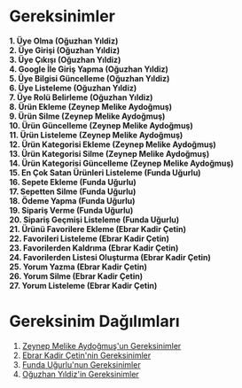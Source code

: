 # Gereksinimler
<b>1. Üye Olma (Oğuzhan Yıldiz)</b><br>
<b>2. Üye Girişi (Oğuzhan Yıldiz)</b><br>
<b>3. Üye Çıkışı (Oğuzhan Yıldiz)</b><br>
<b>4. Google İle Giriş Yapma (Oğuzhan Yıldiz)</b><br>
<b>5. Üye Bilgisi Güncelleme (Oğuzhan Yıldiz)</b><br>
<b>6. Üye Listeleme (Oğuzhan Yıldiz)</b><br>
<b>7. Üye Rolü Belirleme (Oğuzhan Yıldiz)</b><br>
<b>8. Ürün Ekleme (Zeynep Melike Aydoğmuş)</b><br>
<b>9. Ürün Silme (Zeynep Melike Aydoğmuş)</b><br>
<b>10. Ürün Güncelleme (Zeynep Melike Aydoğmuş)</b><br>
<b>11. Ürün Listeleme (Zeynep Melike Aydoğmuş)</b><br>
<b>12. Ürün Kategorisi Ekleme (Zeynep Melike Aydoğmuş)</b><br>
<b>13. Ürün Kategorisi Silme (Zeynep Melike Aydoğmuş)</b><br>
<b>14. Ürün Kategorisi Güncelleme (Zeynep Melike Aydoğmuş)</b><br>
<b>15. En Çok Satan Ürünleri Listeleme (Funda Uğurlu)</b><br>
<b>16. Sepete Ekleme (Funda Uğurlu)</b><br>
<b>17. Sepetten Silme (Funda Uğurlu)</b><br>
<b>18. Ödeme Yapma (Funda Uğurlu)</b><br>
<b>19. Sipariş Verme (Funda Uğurlu)</b><br>
<b>20. Sipariş Geçmişi Listeleme (Funda Uğurlu)</b><br>
<b>21. Ürünü Favorilere Ekleme (Ebrar Kadir Çetin)</b><br>
<b>22. Favorileri Listeleme (Ebrar Kadir Çetin)</b><br>
<b>23. Favorilerden Kaldrıma (Ebrar Kadir Çetin)</b><br>
<b>24. Favorilerden Listesi Oluşturma (Ebrar Kadir Çetin)</b><br>
<b>25. Yorum Yazma (Ebrar Kadir Çetin)</b><br>
<b>26. Yorum Silme (Ebrar Kadir Çetin)</b><br>
<b>27. Yorum Listeleme (Ebrar Kadir Çetin)</b><br>

# Gereksinim Dağılımları
1. [Zeynep Melike Aydoğmuş'un Gereksinimler](Zeynep-Melike-Aydoğmuş-Gereksinimleri.md)<br>
1. [Ebrar Kadir Çetin'nin Gereksinimler](Ebrar-Kadir-Gereksinimleri.md)<br>
1. [Funda Uğurlu'nun Gereksinimler](Funda-Uğurlu-Gereksinimleri.md)<br>
1. [Oğuzhan Yıldiz'in Gereksinimler](Oğuzhan-Yıldiz-Gereksinimleri.md)<br>
